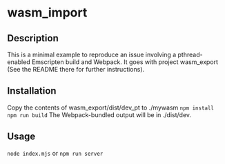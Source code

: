 # wasm_import


## Description
This is a minimal example to reproduce an issue involving a pthread-enabled Emscripten build and Webpack.  It goes with project wasm_export (See the README there for further instructions).

## Installation
Copy the contents of wasm_export/dist/dev_pt to ./mywasm
`npm install`
`npm run build`
The Webpack-bundled output will be in ./dist/dev.

## Usage
`node index.mjs` or `npm run server`
